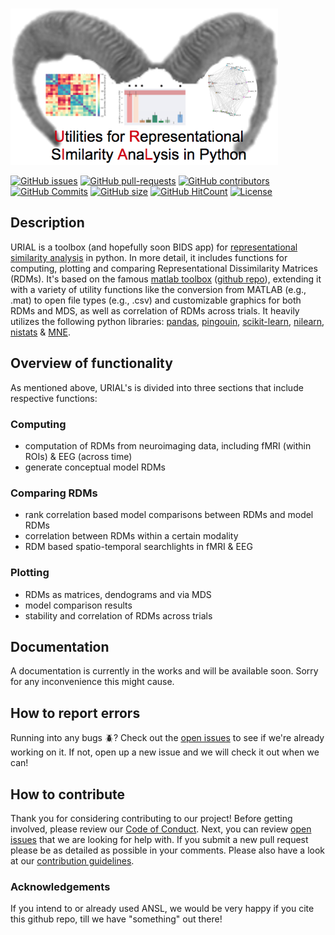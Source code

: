 &nbsp;&nbsp;&nbsp;&nbsp;&nbsp;&nbsp;&nbsp;&nbsp;&nbsp;&nbsp;&nbsp;&nbsp;&nbsp;&nbsp;&nbsp;&nbsp;&nbsp;&nbsp;&nbsp;&nbsp;&nbsp;&nbsp;&nbsp;&nbsp;&nbsp;&nbsp;&nbsp;&nbsp;&nbsp;&nbsp;&nbsp;&nbsp;&nbsp;&nbsp;&nbsp;&nbsp;&nbsp;&nbsp;&nbsp;&nbsp;&nbsp;&nbsp;&nbsp;&nbsp;&nbsp;&nbsp;<img src="https://github.com/PeerHerholz/URIAL/blob/master/img/URIAL_logo.png"
     alt="URIAL logo"
     height="250"
     style="float: center; margin-right: 10px;"/>

[![GitHub issues](https://img.shields.io/github/issues/PeerHerholz/URIAL.svg)](https://github.com/PeerHerholz/URIAL/issues/)
[![GitHub pull-requests](https://img.shields.io/github/issues-pr/PeerHerholz/URIAL.svg)](https://github.com/PeerHerholz/URIAL/pulls/)
[![GitHub contributors](https://img.shields.io/github/contributors/PeerHerholz/URIAL.svg)](https://GitHub.com/PeerHerholz/URIAL/graphs/contributors/)
[![GitHub Commits](https://github-basic-badges.herokuapp.com/commits/PeerHerholz/URIAL.svg)](https://github.com/PeerHerholz/URIAL/commits/master)
[![GitHub size](https://github-size-badge.herokuapp.com/PeerHerholz/URIAL.svg)](https://github.com/PeerHerholz/URIAL/archive/master.zip)
[![GitHub HitCount](http://hits.dwyl.io/PeerHerholz/URIAL.svg)](http://hits.dwyl.io/PeerHerholz/URIAL)
[![License](https://img.shields.io/badge/License-BSD%203--Clause-blue.svg)](https://opensource.org/licenses/BSD-3-Clause)



## Description
URIAL is a toolbox (and hopefully soon BIDS app) for [representational similarity analysis](https://doi.org/10.3389/neuro.06.004.2008) in python. In more detail, it includes functions for computing, plotting and comparing Representational Dissimilarity Matrices (RDMs). It's based on the famous [matlab toolbox](https://journals.plos.org/ploscompbiol/article?id=10.1371/journal.pcbi.1003553) ([github repo](https://github.com/rsagroup/rsatoolbox)), extending it with a variety of utility functions like the conversion from MATLAB (e.g., .mat) to open file types (e.g., .csv) and customizable graphics for both RDMs and MDS, as well as correlation of RDMs across trials. It heavily utilizes the following python libraries: [pandas](https://pandas.pydata.org/), [pingouin](https://github.com/raphaelvallat/pingouin), [scikit-learn](https://scikit-learn.org/), [nilearn](http://nilearn.github.io/index.html), [nistats](https://nistats.github.io/) & [MNE](https://martinos.org/mne/stable/index.html).  

## Overview of functionality

As mentioned above, URIAL's is divided into three sections that include respective functions:

### Computing

- computation of RDMs from neuroimaging data, including fMRI (within ROIs) & EEG (across time)
- generate conceptual model RDMs

### Comparing RDMs

- rank correlation based model comparisons between RDMs and model RDMs
- correlation between RDMs within a certain modality
- RDM based spatio-temporal searchlights in fMRI & EEG

### Plotting

- RDMs as matrices, dendograms and via MDS
- model comparison results
- stability and correlation of RDMs across trials



## Documentation
A documentation is currently in the works and will be available soon. Sorry for any inconvenience this might cause.   

## How to report errors
Running into any bugs :beetle:? Check out the [open issues](https://github.com/PeerHerholz/URIAL/issues) to see if we're already working on it. If not, open up a new issue and we will check it out when we can!

## How to contribute
Thank you for considering contributing to our project! Before getting involved, please review our [Code of Conduct](https://github.com/PeerHerholz/URIAL/blob/master/CODE_OF_CONDUCT.md). Next, you can review  [open issues](https://github.com/PeerHerholz/URIAL/issues) that we are looking for help with. If you submit a new pull request please be as detailed as possible in your comments. Please also have a look at our [contribution guidelines](https://github.com/PeerHerholz/URIAL/blob/master/CONTRIBUTING.md).

### Acknowledgements
If you intend to or already used ANSL, we would be very happy if you cite this github repo, till we have "something" out there!
